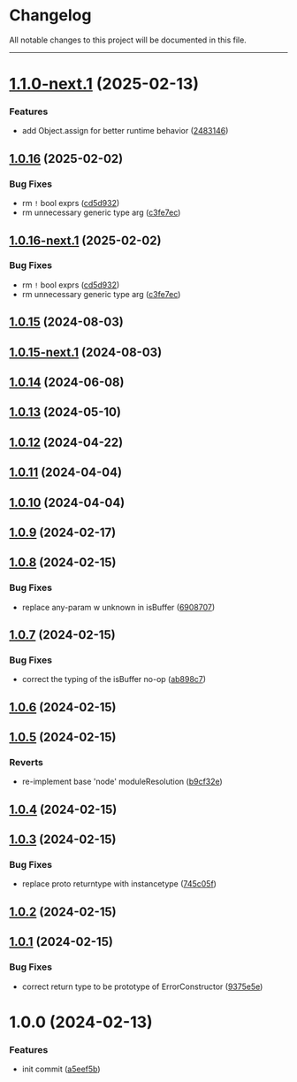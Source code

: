 # Changelog

All notable changes to this project will be documented in this file.

---

# [1.1.0-next.1](https://github.com/Nerdware-LLC/ts-type-safety-utils/compare/v1.0.16...v1.1.0-next.1) (2025-02-13)


### Features

* add Object.assign for better runtime behavior ([2483146](https://github.com/Nerdware-LLC/ts-type-safety-utils/commit/2483146854e52044129b2daaa2503c93cad33a81))

## [1.0.16](https://github.com/Nerdware-LLC/ts-type-safety-utils/compare/v1.0.15...v1.0.16) (2025-02-02)


### Bug Fixes

* rm `!` bool exprs ([cd5d932](https://github.com/Nerdware-LLC/ts-type-safety-utils/commit/cd5d932bdadd2146ec2ab7c6a8ec6c99982aa38f))
* rm unnecessary generic type arg ([c3fe7ec](https://github.com/Nerdware-LLC/ts-type-safety-utils/commit/c3fe7ec9233de261b5adb77f1b58f20364cc46c2))

## [1.0.16-next.1](https://github.com/Nerdware-LLC/ts-type-safety-utils/compare/v1.0.15...v1.0.16-next.1) (2025-02-02)


### Bug Fixes

* rm `!` bool exprs ([cd5d932](https://github.com/Nerdware-LLC/ts-type-safety-utils/commit/cd5d932bdadd2146ec2ab7c6a8ec6c99982aa38f))
* rm unnecessary generic type arg ([c3fe7ec](https://github.com/Nerdware-LLC/ts-type-safety-utils/commit/c3fe7ec9233de261b5adb77f1b58f20364cc46c2))

## [1.0.15](https://github.com/Nerdware-LLC/ts-type-safety-utils/compare/v1.0.14...v1.0.15) (2024-08-03)

## [1.0.15-next.1](https://github.com/Nerdware-LLC/ts-type-safety-utils/compare/v1.0.14...v1.0.15-next.1) (2024-08-03)

## [1.0.14](https://github.com/Nerdware-LLC/ts-type-safety-utils/compare/v1.0.13...v1.0.14) (2024-06-08)

## [1.0.13](https://github.com/Nerdware-LLC/ts-type-safety-utils/compare/v1.0.12...v1.0.13) (2024-05-10)

## [1.0.12](https://github.com/Nerdware-LLC/ts-type-safety-utils/compare/v1.0.11...v1.0.12) (2024-04-22)

## [1.0.11](https://github.com/Nerdware-LLC/ts-type-safety-utils/compare/v1.0.10...v1.0.11) (2024-04-04)

## [1.0.10](https://github.com/Nerdware-LLC/ts-type-safety-utils/compare/v1.0.9...v1.0.10) (2024-04-04)

## [1.0.9](https://github.com/Nerdware-LLC/ts-type-safety-utils/compare/v1.0.8...v1.0.9) (2024-02-17)

## [1.0.8](https://github.com/Nerdware-LLC/ts-type-safety-utils/compare/v1.0.7...v1.0.8) (2024-02-15)


### Bug Fixes

* replace any-param w unknown in isBuffer ([6908707](https://github.com/Nerdware-LLC/ts-type-safety-utils/commit/69087071d592467e5cb6be6035d7e365d93f656e))

## [1.0.7](https://github.com/Nerdware-LLC/ts-type-safety-utils/compare/v1.0.6...v1.0.7) (2024-02-15)


### Bug Fixes

* correct the typing of the isBuffer no-op ([ab898c7](https://github.com/Nerdware-LLC/ts-type-safety-utils/commit/ab898c783b3ba86dc881ef7cc8eae43c76fa3048))

## [1.0.6](https://github.com/Nerdware-LLC/ts-type-safety-utils/compare/v1.0.5...v1.0.6) (2024-02-15)

## [1.0.5](https://github.com/Nerdware-LLC/ts-type-safety-utils/compare/v1.0.4...v1.0.5) (2024-02-15)


### Reverts

* re-implement base 'node' moduleResolution ([b9cf32e](https://github.com/Nerdware-LLC/ts-type-safety-utils/commit/b9cf32e323d486e6e3e931ff9f7f44978bc2886e))

## [1.0.4](https://github.com/Nerdware-LLC/ts-type-safety-utils/compare/v1.0.3...v1.0.4) (2024-02-15)

## [1.0.3](https://github.com/Nerdware-LLC/ts-type-safety-utils/compare/v1.0.2...v1.0.3) (2024-02-15)


### Bug Fixes

* replace proto returntype with instancetype ([745c05f](https://github.com/Nerdware-LLC/ts-type-safety-utils/commit/745c05f773f7d2b4989aeda67e54dcde7db4b0c3))

## [1.0.2](https://github.com/Nerdware-LLC/ts-type-safety-utils/compare/v1.0.1...v1.0.2) (2024-02-15)

## [1.0.1](https://github.com/Nerdware-LLC/ts-type-safety-utils/compare/v1.0.0...v1.0.1) (2024-02-15)


### Bug Fixes

* correct return type to be prototype of ErrorConstructor ([9375e5e](https://github.com/Nerdware-LLC/ts-type-safety-utils/commit/9375e5e035f1e60d083a281aacb308862a893e59))

# 1.0.0 (2024-02-13)


### Features

* init commit ([a5eef5b](https://github.com/Nerdware-LLC/ts-type-safety-utils/commit/a5eef5b1ff80d795c5ce60a0334e5b1fa05e7787))
